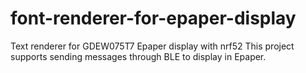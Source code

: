 # font-renderer-for-epaper-display
Text renderer for GDEW075T7 Epaper display with nrf52
This project supports sending messages through BLE to display in Epaper.
